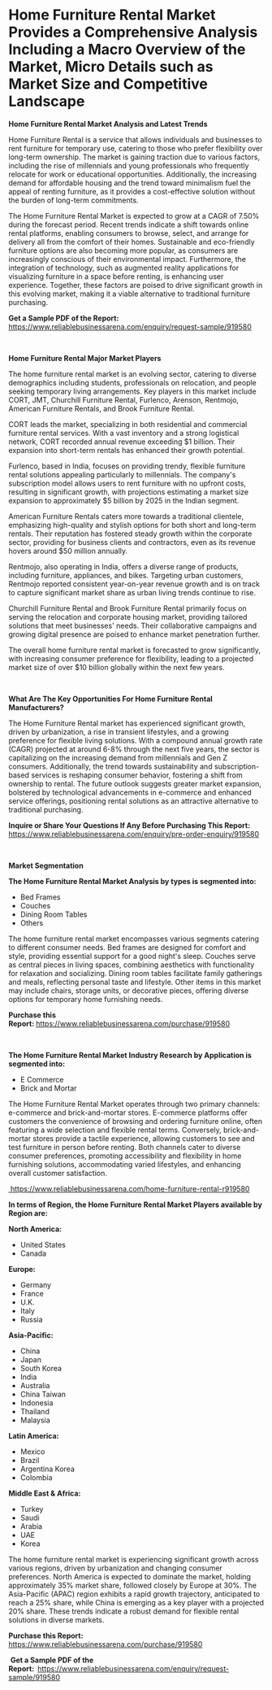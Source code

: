 <p><h1>Home Furniture Rental Market Provides a Comprehensive Analysis Including a Macro Overview of the Market, Micro Details such as Market Size and Competitive Landscape</h1></p><p><strong>Home Furniture Rental Market Analysis and Latest Trends</strong></p>
<p><p>Home Furniture Rental is a service that allows individuals and businesses to rent furniture for temporary use, catering to those who prefer flexibility over long-term ownership. The market is gaining traction due to various factors, including the rise of millennials and young professionals who frequently relocate for work or educational opportunities. Additionally, the increasing demand for affordable housing and the trend toward minimalism fuel the appeal of renting furniture, as it provides a cost-effective solution without the burden of long-term commitments.</p><p>The Home Furniture Rental Market is expected to grow at a CAGR of 7.50% during the forecast period. Recent trends indicate a shift towards online rental platforms, enabling consumers to browse, select, and arrange for delivery all from the comfort of their homes. Sustainable and eco-friendly furniture options are also becoming more popular, as consumers are increasingly conscious of their environmental impact. Furthermore, the integration of technology, such as augmented reality applications for visualizing furniture in a space before renting, is enhancing user experience. Together, these factors are poised to drive significant growth in this evolving market, making it a viable alternative to traditional furniture purchasing.</p></p>
<p><strong>Get a Sample PDF of the Report:&nbsp;</strong> <a href="https://www.reliablebusinessarena.com/enquiry/request-sample/919580?utm_campaign=3615&utm_medium=2&utm_source=Github&utm_content=ia&utm_term=16042025&utm_id=home-furniture-rental">https://www.reliablebusinessarena.com/enquiry/request-sample/919580</a></p>
<p>&nbsp;</p>
<p><strong>Home Furniture Rental Major Market Players</strong></p>
<p><p>The home furniture rental market is an evolving sector, catering to diverse demographics including students, professionals on relocation, and people seeking temporary living arrangements. Key players in this market include CORT, JMT, Churchill Furniture Rental, Furlenco, Arenson, Rentmojo, American Furniture Rentals, and Brook Furniture Rental.</p><p>CORT leads the market, specializing in both residential and commercial furniture rental services. With a vast inventory and a strong logistical network, CORT recorded annual revenue exceeding $1 billion. Their expansion into short-term rentals has enhanced their growth potential.</p><p>Furlenco, based in India, focuses on providing trendy, flexible furniture rental solutions appealing particularly to millennials. The company's subscription model allows users to rent furniture with no upfront costs, resulting in significant growth, with projections estimating a market size expansion to approximately $5 billion by 2025 in the Indian segment.</p><p>American Furniture Rentals caters more towards a traditional clientele, emphasizing high-quality and stylish options for both short and long-term rentals. Their reputation has fostered steady growth within the corporate sector, providing for business clients and contractors, even as its revenue hovers around $50 million annually.</p><p>Rentmojo, also operating in India, offers a diverse range of products, including furniture, appliances, and bikes. Targeting urban customers, Rentmojo reported consistent year-on-year revenue growth and is on track to capture significant market share as urban living trends continue to rise.</p><p>Churchill Furniture Rental and Brook Furniture Rental primarily focus on serving the relocation and corporate housing market, providing tailored solutions that meet businesses' needs. Their collaborative campaigns and growing digital presence are poised to enhance market penetration further.</p><p>The overall home furniture rental market is forecasted to grow significantly, with increasing consumer preference for flexibility, leading to a projected market size of over $10 billion globally within the next few years.</p></p>
<p>&nbsp;</p>
<p><strong>What Are The Key Opportunities For Home Furniture Rental Manufacturers?</strong></p>
<p><p>The Home Furniture Rental market has experienced significant growth, driven by urbanization, a rise in transient lifestyles, and a growing preference for flexible living solutions. With a compound annual growth rate (CAGR) projected at around 6-8% through the next five years, the sector is capitalizing on the increasing demand from millennials and Gen Z consumers. Additionally, the trend towards sustainability and subscription-based services is reshaping consumer behavior, fostering a shift from ownership to rental. The future outlook suggests greater market expansion, bolstered by technological advancements in e-commerce and enhanced service offerings, positioning rental solutions as an attractive alternative to traditional purchasing.</p></p>
<p><strong>Inquire or Share Your Questions If Any Before Purchasing This Report:</strong> <a href="https://www.reliablebusinessarena.com/enquiry/pre-order-enquiry/919580?utm_campaign=3615&utm_medium=2&utm_source=Github&utm_content=ia&utm_term=16042025&utm_id=home-furniture-rental">https://www.reliablebusinessarena.com/enquiry/pre-order-enquiry/919580</a></p>
<p>&nbsp;</p>
<p><strong>Market Segmentation</strong></p>
<p><strong>The Home Furniture Rental Market Analysis by types is segmented into:</strong></p>
<p><ul><li>Bed Frames</li><li>Couches</li><li>Dining Room Tables</li><li>Others</li></ul></p>
<p><p>The home furniture rental market encompasses various segments catering to different consumer needs. Bed frames are designed for comfort and style, providing essential support for a good night's sleep. Couches serve as central pieces in living spaces, combining aesthetics with functionality for relaxation and socializing. Dining room tables facilitate family gatherings and meals, reflecting personal taste and lifestyle. Other items in this market may include chairs, storage units, or decorative pieces, offering diverse options for temporary home furnishing needs.</p></p>
<p><strong>Purchase this Report:&nbsp;</strong><a href="https://www.reliablebusinessarena.com/purchase/919580?utm_campaign=3615&utm_medium=2&utm_source=Github&utm_content=ia&utm_term=16042025&utm_id=home-furniture-rental">https://www.reliablebusinessarena.com/purchase/919580</a></p>
<p>&nbsp;</p>
<p><strong>The Home Furniture Rental Market Industry Research by Application is segmented into:</strong></p>
<p><ul><li>E Commerce</li><li>Brick and Mortar</li></ul></p>
<p><p>The Home Furniture Rental Market operates through two primary channels: e-commerce and brick-and-mortar stores. E-commerce platforms offer customers the convenience of browsing and ordering furniture online, often featuring a wide selection and flexible rental terms. Conversely, brick-and-mortar stores provide a tactile experience, allowing customers to see and test furniture in person before renting. Both channels cater to diverse consumer preferences, promoting accessibility and flexibility in home furnishing solutions, accommodating varied lifestyles, and enhancing overall customer satisfaction.</p></p>
<p><a href="https://www.reliablebusinessarena.com/home-furniture-rental-r919580?utm_campaign=3615&utm_medium=2&utm_source=Github&utm_content=ia&utm_term=16042025&utm_id=home-furniture-rental">&nbsp;https://www.reliablebusinessarena.com/home-furniture-rental-r919580</a></p>
<p><strong>In terms of Region, the Home Furniture Rental Market Players available by Region are:</strong></p>
<p>
    <p> <strong> North America: </strong>
        <ul>
            <li>United States</li>
            <li>Canada</li>
        </ul>
        </p> 
    <p> <strong> Europe: </strong>
        <ul>
            <li>Germany</li>
            <li>France</li>
            <li>U.K.</li>
            <li>Italy</li>
            <li>Russia</li>
        </ul>
        </p> 
    <p> <strong> Asia-Pacific: </strong>
        <ul>
            <li>China</li>
            <li>Japan</li>
            <li>South Korea</li>
            <li>India</li>
            <li>Australia</li>
            <li>China Taiwan</li>
            <li>Indonesia</li>
            <li>Thailand</li>
            <li>Malaysia</li>
        </ul>
        </p> 
    <p> <strong> Latin America: </strong>
        <ul>
            <li>Mexico</li>
            <li>Brazil</li>
            <li>Argentina Korea</li>
            <li>Colombia</li>
        </ul>
        </p> 
    <p> <strong> Middle East & Africa: </strong>
        <ul>
            <li>Turkey</li>
            <li>Saudi</li>
            <li>Arabia</li>
            <li>UAE</li>
            <li>Korea</li>
        </ul>
    </p>
    </p>
<p><p>The home furniture rental market is experiencing significant growth across various regions, driven by urbanization and changing consumer preferences. North America is expected to dominate the market, holding approximately 35% market share, followed closely by Europe at 30%. The Asia-Pacific (APAC) region exhibits a rapid growth trajectory, anticipated to reach a 25% share, while China is emerging as a key player with a projected 20% share. These trends indicate a robust demand for flexible rental solutions in diverse markets.</p></p>
<p><strong>Purchase this Report: </strong><a href="https://www.reliablebusinessarena.com/purchase/919580?utm_campaign=3615&utm_medium=2&utm_source=Github&utm_content=ia&utm_term=16042025&utm_id=home-furniture-rental">https://www.reliablebusinessarena.com/purchase/919580</a></p>
<p>&nbsp;<strong>Get a Sample PDF of the Report:&nbsp;&nbsp;</strong><a href="https://www.reliablebusinessarena.com/enquiry/request-sample/919580?utm_campaign=3615&utm_medium=2&utm_source=Github&utm_content=ia&utm_term=16042025&utm_id=home-furniture-rental">https://www.reliablebusinessarena.com/enquiry/request-sample/919580</a></p>
<p><strong></strong></p>
<p><p></p><p></p><p></p></p>
